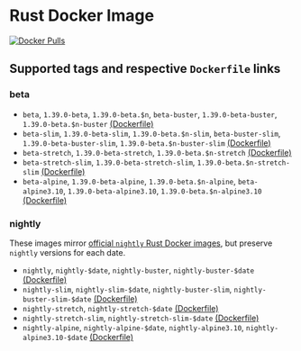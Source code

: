 Rust Docker Image
=================

[![Docker Pulls](https://img.shields.io/docker/pulls/instrumentisto/rust.svg)](https://hub.docker.com/r/instrumentisto/rust)




## Supported tags and respective `Dockerfile` links


### beta

- `beta`, `1.39.0-beta`, `1.39.0-beta.$n`, `beta-buster`, `1.39.0-beta-buster`, `1.39.0-beta.$n-buster` [(Dockerfile)][201]
- `beta-slim`, `1.39.0-beta-slim`, `1.39.0-beta.$n-slim`, `beta-buster-slim`, `1.39.0-beta-buster-slim`, `1.39.0-beta.$n-buster-slim` [(Dockerfile)][202]
- `beta-stretch`, `1.39.0-beta-stretch`, `1.39.0-beta.$n-stretch` [(Dockerfile)][203]
- `beta-stretch-slim`, `1.39.0-beta-stretch-slim`, `1.39.0-beta.$n-stretch-slim` [(Dockerfile)][204]
- `beta-alpine`, `1.39.0-beta-alpine`, `1.39.0-beta.$n-alpine`, `beta-alpine3.10`, `1.39.0-beta-alpine3.10`, `1.39.0-beta.$n-alpine3.10` [(Dockerfile)][205]


### nightly

These images mirror [official `nightly` Rust Docker images][1], but preserve `nightly` versions for each date.

- `nightly`, `nightly-$date`, `nightly-buster`, `nightly-buster-$date` [(Dockerfile)][101]
- `nightly-slim`, `nightly-slim-$date`, `nightly-buster-slim`, `nightly-buster-slim-$date` [(Dockerfile)][102]
- `nightly-stretch`, `nightly-stretch-$date` [(Dockerfile)][103]
- `nightly-stretch-slim`, `nightly-stretch-slim-$date` [(Dockerfile)][104]
- `nightly-alpine`, `nightly-alpine-$date`, `nightly-alpine3.10`, `nightly-alpine3.10-$date` [(Dockerfile)][105]





[1]: https://hub.docker.com/r/rustlang/rust

[101]: https://github.com/rust-lang-nursery/docker-rust-nightly/blob/master/buster/Dockerfile
[102]: https://github.com/rust-lang-nursery/docker-rust-nightly/blob/master/buster/slim/Dockerfile
[103]: https://github.com/rust-lang-nursery/docker-rust-nightly/blob/master/stretch/Dockerfile
[104]: https://github.com/rust-lang-nursery/docker-rust-nightly/tree/master/stretch/slim
[105]: https://github.com/rust-lang-nursery/docker-rust-nightly/blob/master/alpine3.10/Dockerfile

[201]: https://github.com/instrumentisto/rust-docker-image/blob/master/beta/buster/Dockerfile
[202]: https://github.com/instrumentisto/rust-docker-image/blob/master/beta/buster-slim/Dockerfile
[203]: https://github.com/instrumentisto/rust-docker-image/blob/master/beta/stretch/Dockerfile
[204]: https://github.com/instrumentisto/rust-docker-image/blob/master/beta/stretch-slim/Dockerfile
[205]: https://github.com/instrumentisto/rust-docker-image/blob/master/beta/alpine3.10/Dockerfile
